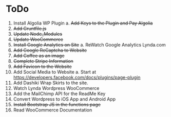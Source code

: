 # ToDo
1. Install Algolia WP Plugin
  a. <del>Add Keys to the Plugin and Pay Algolia</del>
2. <del>Add Gruntfile.js</del>
3. <del>Update Node_Modules</del>
4. <del>Update WooCommerce</del> 
5. <del>Install Google Analytics on Site</del>
  a. ReWatch Google Analytics Lynda.com
6. <del>Add Google ReCaptcha to Website</del>
7. <del>Add Coffee as an image</del>
8. <del>Complete Stripe Information</del>
9. <del>Add Favicon to the Website</del>
10. Add Social Media to Website
	a. Start at https://developers.facebook.com/docs/plugins/page-plugin
11. Add Dashiki Wrap Skirts to the site.
12. Watch Lynda Wordpress WooCommerce
13. Add the MailChimp API for the ReadMe Key
14. Convert Wordpress to iOS App and Android App
15. <del>Install Bootstrap JS in the functions page</del>
16. Read WooCommerce Documentation
